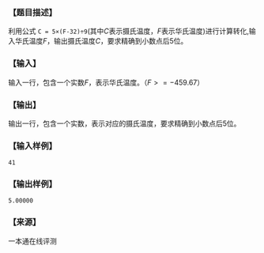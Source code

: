 ### 【题目描述】

利用公式 `C = 5×(F-32)÷9`(其中$C$表示摄氏温度，$F$表示华氏温度)进行计算转化,输入华氏温度$F$，输出摄氏温度$C$，要求精确到小数点后$5$位。

### 【输入】

输入一行，包含一个实数$F$，表示华氏温度。$（F >=-459.67）$

### 【输出】

输出一行，包含一个实数，表示对应的摄氏温度，要求精确到小数点后$5$位。

### 【输入样例】

```
41
```

### 【输出样例】

```
5.00000
```


 ### 【来源】

 一本通在线评测 
